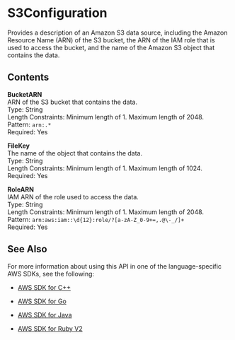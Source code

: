 # S3Configuration<a name="API_S3Configuration"></a>

Provides a description of an Amazon S3 data source, including the Amazon Resource Name \(ARN\) of the S3 bucket, the ARN of the IAM role that is used to access the bucket, and the name of the Amazon S3 object that contains the data\.

## Contents<a name="API_S3Configuration_Contents"></a>

 **BucketARN**   
ARN of the S3 bucket that contains the data\.  
Type: String  
Length Constraints: Minimum length of 1\. Maximum length of 2048\.  
Pattern: `arn:.*`   
Required: Yes

 **FileKey**   
The name of the object that contains the data\.  
Type: String  
Length Constraints: Minimum length of 1\. Maximum length of 1024\.  
Required: Yes

 **RoleARN**   
IAM ARN of the role used to access the data\.  
Type: String  
Length Constraints: Minimum length of 1\. Maximum length of 2048\.  
Pattern: `arn:aws:iam::\d{12}:role/?[a-zA-Z_0-9+=,.@\-_/]+`   
Required: Yes

## See Also<a name="API_S3Configuration_SeeAlso"></a>

For more information about using this API in one of the language\-specific AWS SDKs, see the following:

+  [AWS SDK for C\+\+](http://docs.aws.amazon.com/goto/SdkForCpp/kinesisanalytics-2015-08-14/S3Configuration) 

+  [AWS SDK for Go](http://docs.aws.amazon.com/goto/SdkForGoV1/kinesisanalytics-2015-08-14/S3Configuration) 

+  [AWS SDK for Java](http://docs.aws.amazon.com/goto/SdkForJava/kinesisanalytics-2015-08-14/S3Configuration) 

+  [AWS SDK for Ruby V2](http://docs.aws.amazon.com/goto/SdkForRubyV2/kinesisanalytics-2015-08-14/S3Configuration) 